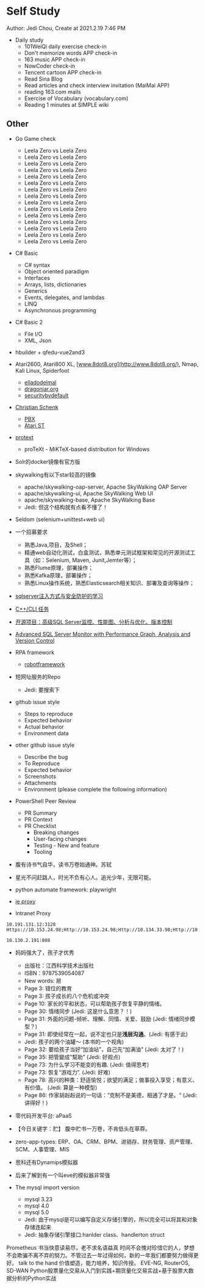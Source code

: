 # Self Study

Author: Jedi Chou, Create at 2021.2.19 7:46 PM

* Daily study
  * 101WeiQi daily exercise check-in
  * Don't memorize words APP check-in
  * 163 music APP check-in
  * NowCoder check-in
  * Tencent cartoon APP check-in
  * Read Sina Blog
  * Read articles and check interview invitation (MaiMai APP)
  * reading 163.com mails
  * Exercise of Vocabulary (vocabulary.com)
  * Reading 1 minutes at SIMPLE wiki

## Other

* Go Game check
  * Leela Zero vs Leela Zero
  * Leela Zero vs Leela Zero
  * Leela Zero vs Leela Zero
  * Leela Zero vs Leela Zero
  * Leela Zero vs Leela Zero
  * Leela Zero vs Leela Zero
  * Leela Zero vs Leela Zero
  * Leela Zero vs Leela Zero
  * Leela Zero vs Leela Zero
  * Leela Zero vs Leela Zero
  * Leela Zero vs Leela Zero
  * Leela Zero vs Leela Zero
  * Leela Zero vs Leela Zero
  * Leela Zero vs Leela Zero
  * Leela Zero vs Leela Zero

* C# Basic
  * C# syntax
  * Object oriented paradigm
  * Interfaces
  * Arrays, lists, dictionaries
  * Generics
  * Events, delegates, and lambdas
  * LINQ
  * Asynchronous programming

* C# Basic 2
  * File I/O
  * XML, Json

* hbuilder + qfedu-vue2and3
* Atari2600, Atari800 XL, [www.8dot8.org](http://www.8dot8.org/), Nmap, Kali Linux, Spiderfoot
  * [elladodelmal](http://www.elladodelmal.com/)
  * [dragonjar.org](http://www.dragonjar.org/)
  * [securitybydefault](http://www.securitybydefault.com/)
* [Christian Schenk](https://www.tug.org/interviews/schenk.html)
  * [PBX](https://baike.baidu.com/item/PBX/3737223)
  * [Atari ST](https://en.wikipedia.org/wiki/Atari_ST)
* [protext](https://www.tug.org/protext/)
  * proTeXt - MiKTeX-based distribution for Windows

* Solr的docker镜像有官方版
* skywalking有以下star较高的镜像
  * apache/skywalking-oap-server, Apache SkyWalking OAP Server
  * apache/skywalking-ui, Apache SkyWalking Web UI
  * apache/skywalking-base, Apache SkyWalking Base
  * Jedi: 但这个结构就有点看不懂了！
* Seldom (selenium+unittest+web ui)

* 一个招募要求
  * 熟悉Java,项目，及Shell；
  * 精通web自动化测试，白盒测试，熟悉单元测试框架和常见的开源测试工具（如：Selenium, Maven, Junit,Jemter等）；
  * 熟悉Flume原理，部署操作；
  * 熟悉Kafka原理，部署操作；
  * 熟悉Linux操作系统，熟悉Elasticsearch相关知识、部署及查询等操作；

* [sqlserver注入方式与安全防护的学习](https://www.cnblogs.com/chillsrc/archive/2008/12/10/1346054.html)
* [C++/CLI 任务](https://docs.microsoft.com/zh-cn/cpp/dotnet/cpp-cli-tasks?view=msvc-160)
* [开源项目：高级SQL Server监控、性能图、分析与优化、版本控制](https://www.cnblogs.com/unruledboy/archive/2011/12/05/SQLMon2.html)
* [Advanced SQL Server Monitor with Performance Graph, Analysis and Version Control](https://www.codeproject.com/Articles/293658/Advanced-SQL-Server-Monitor-with-Performance-Graph)

* RPA framework
  * [robotframework](https://github.com/robotframework/robotframework)

* 短网址服务的Repo
  * Jedi: 要搜索下

* github issue style
  * Steps to reproduce
  * Expected behavior
  * Actual behavior
  * Environment data

* other github issue style
  * Describe the bug
  * To Reproduce
  * Expected behavior
  * Screenshots
  * Attachments
  * Environment (please complete the following information)

* PowerShell Peer Review
  * PR Summary
  * PR Context
  * PR Checklist
    * Breaking changes
    * User-facing changes
    * Testing - New and feature
    * Tooling

* 腹有诗书气自华，读书万卷始通神。苏轼 ​
* 星光不问赶路人，时光不负有心人。追光少年，无限可能。

* python automate framework: playwright

* [ie proxy](Https://10.153.24.98;Http://10.153.24.98;Http://10.134.33.98;Http://10.98.29.190;Https://Ca.Foxconn.Com;Http://Ca.Foxconn.Com;Http://esign.efoxconn.com;Http://ks.esign.efoxconn.com;Http://evouchers.efoxconn.com;Http://emvouchers.efoxconn.com;10.*;10.*;*.efoxconn.com;*.foxconn.com;*.moko.cc;*.163.com;*.mm131.com;*.mmjpg.com;*.jd.com;*.github.com;github.com;pan.baidu.com;https://ssl.mail.163.com;*.weibo.com;developer.aliyun.com;*.bilibili.com;*.adobe.com;*.elastic.co;*.sina.com.cn;transfer.efoxconn.com;*.qq.com;*.cnblogs.com;*.youdao.com;*.blogspot.com;*.youdao.com;*.yinxiang.com;*.youku.com;*.iteye.com;*.layui.com;*.amazeui.org;*.golang.org;www.0daydown.com;*.minmaxtec.com)

* Intranet Proxy

```text
10.191.131.12:3128
Https://10.153.24.98;Http://10.153.24.98;Http://10.134.33.98;Http://10.98.29.190;Https://Ca.Foxconn.Com;Http://Ca.Foxconn.Com;Http://esign.efoxconn.com;Http://ks.esign.efoxconn.com;Http://evouchers.efoxconn.com;Http://emvouchers.efoxconn.com

10.130.2.191:808
```

* 妈妈强大了，孩子才优秀
  * 出版社：江西科学技术出版社
  * ISBN：9787539054087
  * New words: 㞎
  * Page 3: 错位的教育
  * Page 3: 孩子成长的八个危机或冲突
  * Page 10: 家长的平和状态，可以帮助孩子恢复平静的情绪。
  * Page 30: 情绪同步 (Jedi: 这是什么意思？！)
  * Page 31: 外面的问题-倾听、理解、同情、关爱、鼓励 (Jedi: 情绪同步模型？)
  * Page 31: 即使经常在一起，说不定也只是**浅层沟通**。(Jedi: 有感于此)
  * Jedi: 孩子的两个油罐～ (本书的一个视角)
  * Page 32: 要给孩子当好“加油站”，自己先“加满油” (Jedi: 太对了！)
  * Page 35: 把管變成“幫助” (Jedi: 好观点)
  * Page 73: 为什么学习不能变的有趣. (Jedi: 值得思考)
  * Page 73: 恢复“游戏力”. (Jedi: 好难)
  * Page 78: 高兴的种类：舒适愉悦；欲望的满足；做事投入享受；有意义、有价值。 (Jedi: 算是一种模型)
  * Page 86: 作家胡赳赳说的一句话：“克制不是美德，相通了才是。“ (Jedi: 讲得好！)

* 零代码开发平台: aPaaS
* 【今日关键字：贮】 腹中贮书一万卷，不肯低头在草莽。
* zero-app-types: ERP、OA、CRM、BPM、进销存、财务管理、资产管理、SCM、人事管理、MIS
* 思科还有Dynamips模拟器
* 后来了解到有一个叫eve的模拟器非常强

* The mysql import version
  * mysql 3.23
  * mysql 4.0
  * mysql 5.0
  * Jedi: 由于mysql是可以编写自定义存储引擎的，所以完全可以将其和对象存储连起来
  * Jedi: 抽象存储引擎接口:hanlder class、handlerton struct

Prometheus
书当快意读易尽，老不求名语益真
时间不会愧对珍惜它的人，梦想不会欺骗不离不弃的努力。不管过去一年过得如何，新的一年我们都要努力做得更好。
talk to the hand
价值塑造，能力培养，知识传授。
EVE-NG, RouterOS, SD-WAN
Python股票量化交易从入门到实践+期货量化交易实战+基于股票大数据分析的Python实战
